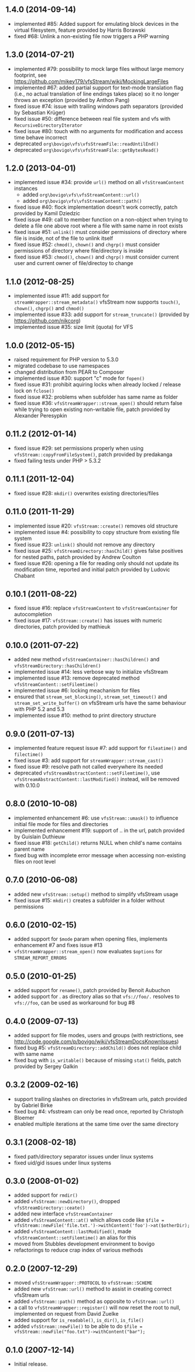 1.4.0 (2014-09-14)
------------------

   * implemented #85: Added support for emulating block devices in the virtual filesystem, feature provided by Harris Borawski
   * fixed #68: Unlink a non-existing file now triggers a PHP warning


1.3.0 (2014-07-21)
------------------

   * implemented #79: possibility to mock large files without large memory footprint, see https://github.com/mikey179/vfsStream/wiki/MockingLargeFiles
   * implemented #67: added partial support for text-mode translation flag (i.e., no actual translation of line endings takes place) so it no longer throws an exception (provided by Anthon Pang)
   * fixed issue #74: issue with trailing windows path separators (provided by Sebastian Krüger)
   * fixed issue #50: difference between real file system and vfs with `RecursiveDirectoryIterator`
   * fixed issue #80: touch with no arguments for modification and access time behave incorrect
   * deprecated `org\bovigo\vfs\vfsStreamFile::readUntilEnd()`
   * deprecated `org\bovigo\vfs\vfsStreamFile::getBytesRead()`


1.2.0 (2013-04-01)
------------------

   * implemented issue #34: provide `url()` method on all `vfsStreamContent` instances
     * added `org\bovigo\vfs\vfsStreamContent::url()`
     * added `org\bovigo\vfs\vfsStreamContent::path()`
   * fixed issue #40: flock implementation doesn't work correctly, patch provided by Kamil Dziedzic
   * fixed issue #49: call to member function on a non-object when trying to delete a file one above root where a file with same name in root exists
   * fixed issue #51: `unlink()` must consider permissions of directory where file is inside, not of the file to unlink itself
   * fixed issue #52: `chmod()`, `chown()` and `chgrp()` must consider permissions of directory where file/directory is inside
   * fixed issue #53: `chmod()`, `chown()` and `chgrp()` must consider current user and current owner of file/directoy to change


1.1.0 (2012-08-25)
------------------

   * implemented issue #11: add support for `streamWrapper::stream_metadata()` vfsStream now supports `touch()`, `chown()`, `chgrp()` and `chmod()`
   * implemented issue #33: add support for `stream_truncate()` (provided by https://github.com/nikcorg)
   * implemented issue #35: size limit (quota) for VFS


1.0.0 (2012-05-15)
------------------

   * raised requirement for PHP version to 5.3.0
   * migrated codebase to use namespaces
   * changed distribution from PEAR to Composer
   * implemented issue #30: support "c" mode for `fopen()`
   * fixed issue #31: prohibit aquiring locks when already locked / release lock on `fclose()`
   * fixed issue #32: problems when subfolder has same name as folder
   * fixed issue #36: `vfsStreamWrapper::stream_open()` should return false while trying to open existing non-writable file, patch provided by Alexander Peresypkin


0.11.2 (2012-01-14)
-------------------

   * fixed issue #29: set permissions properly when using `vfsStream::copyFromFileSystem()`, patch provided by predakanga
   * fixed failing tests under PHP > 5.3.2


0.11.1 (2011-12-04)
-------------------

   * fixed issue #28: `mkdir()` overwrites existing directories/files


0.11.0 (2011-11-29)
-------------------

   * implemented issue #20: `vfsStream::create()` removes old structure
   * implemented issue #4: possibility to copy structure from existing file system
   * fixed issue #23: `unlink()` should not remove any directory
   * fixed issue #25: `vfsStreamDirectory::hasChild()` gives false positives for nested paths, patch provided by Andrew Coulton
   * fixed issue #26: opening a file for reading only should not update its modification time, reported and initial patch provided by Ludovic Chabant


0.10.1 (2011-08-22)
-------------------

   * fixed issue #16: replace `vfsStreamContent` to `vfsStreamContainer` for autocompletion
   * fixed issue #17: `vfsStream::create()` has issues with numeric directories, patch provided by mathieuk


0.10.0 (2011-07-22)
-------------------

   * added new method `vfsStreamContainer::hasChildren()` and `vfsStreamDirectory::hasChildren()`
   * implemented issue #14: less verbose way to initialize vfsStream
   * implemented issue #13: remove deprecated method `vfsStreamContent::setFilemtime()`
   * implemented issue #6: locking meachanism for files
   * ensured that `stream_set_blocking()`, `stream_set_timeout()` and `stream_set_write_buffer()` on vfsStream urls have the same behaviour with PHP 5.2 and 5.3
   * implemented issue #10: method to print directory structure


0.9.0 (2011-07-13)
------------------

   * implemented feature request issue #7: add support for `fileatime()` and `filectime()`
   * fixed issue #3: add support for `streamWrapper::stream_cast()`
   * fixed issue #9: resolve path not called everywhere its needed
   * deprecated `vfsStreamAbstractContent::setFilemtime()`, use `vfsStreamAbstractContent::lastModified()` instead, will be removed with 0.10.0


0.8.0 (2010-10-08)
------------------

   * implemented enhancement #6: use `vfsStream::umask()` to influence initial file mode for files and directories
   * implemented enhancement #19: support of .. in the url, patch provided by Guislain Duthieuw
   * fixed issue #18: `getChild()` returns NULL when child's name contains parent name
   * fixed bug with incomplete error message when accessing non-existing files on root level


0.7.0 (2010-06-08)
------------------

   * added new `vfsStream::setup()` method to simplify vfsStream usage
   * fixed issue #15: `mkdir()` creates a subfolder in a folder without permissions


0.6.0 (2010-02-15)
------------------

   * added support for `$mode` param when opening files, implements enhancement #7 and fixes issue #13
   * `vfsStreamWrapper::stream_open()` now evaluates `$options` for `STREAM_REPORT_ERRORS`


0.5.0 (2010-01-25)
------------------

   * added support for `rename()`, patch provided by Benoit Aubuchon
   * added support for . as directory alias so that `vfs://foo/.` resolves to `vfs://foo`, can be used as workaround for bug #8


0.4.0 (2009-07-13)
------------------

   * added support for file modes, users and groups (with restrictions, see http://code.google.com/p/bovigo/wiki/vfsStreamDocsKnownIssues)
   * fixed bug #5: `vfsStreamDirectory::addChild()` does not replace child with same name
   * fixed bug with `is_writable()` because of missing `stat()` fields, patch provided by Sergey Galkin


0.3.2 (2009-02-16)
------------------

   * support trailing slashes on directories in vfsStream urls, patch provided by Gabriel Birke
   * fixed bug #4: vfsstream can only be read once, reported by Christoph Bloemer
   * enabled multiple iterations at the same time over the same directory


0.3.1 (2008-02-18)
------------------

   * fixed path/directory separator issues under linux systems
   * fixed uid/gid issues under linux systems


0.3.0 (2008-01-02)
------------------

   * added support for `rmdir()`
   * added `vfsStream::newDirectory()`, dropped `vfsStreamDirectory::ceate()`
   * added new interface `vfsStreamContainer`
   * added `vfsStreamContent::at()` which allows code like `$file = vfsStream::newFile('file.txt.')->withContent('foo')->at($otherDir);`
   * added `vfsStreamContent::lastModified()`, made `vfsStreamContent::setFilemtime()` an alias for this
   * moved from Stubbles development environment to bovigo
   * refactorings to reduce crap index of various methods


0.2.0 (2007-12-29)
------------------

   * moved `vfsStreamWrapper::PROTOCOL` to `vfsStream::SCHEME`
   * added new `vfsStream::url()` method to assist in creating correct vfsStream urls
   * added `vfsStream::path()` method as opposite to `vfsStream::url()`
   * a call to `vfsStreamWrapper::register()` will now reset the root to null, implemented on request from David Zuelke
   * added support for `is_readable()`, `is_dir()`, `is_file()`
   * added `vfsStream::newFile()` to be able to do `$file = vfsStream::newFile("foo.txt")->withContent("bar");`


0.1.0 (2007-12-14)
------------------

   * Initial release.
